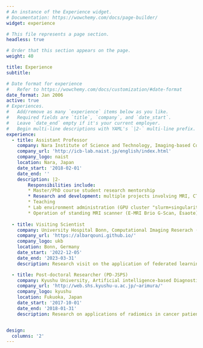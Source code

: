 ```yaml
---
# An instance of the Experience widget.
# Documentation: https://wowchemy.com/docs/page-builder/
widget: experience

# This file represents a page section.
headless: true

# Order that this section appears on the page.
weight: 40

title: Experience
subtitle:

# Date format for experience
#   Refer to https://wowchemy.com/docs/customization/#date-format
date_format: Jan 2006
active: true
# Experiences.
#   Add/remove as many `experience` items below as you like.
#   Required fields are `title`, `company`, and `date_start`.
#   Leave `date_end` empty if it's your current employer.
#   Begin multi-line descriptions with YAML's `|2-` multi-line prefix.
experience:
  - title: Assistant Professor
    company: Nara Institute of Science and Technology, Imaging-based Computational Biomedicine Lab (ICB lab)
    company_url: 'http://icb-lab.naist.jp/english/index.html'
    company_logo: naist
    location: Nara, Japan
    date_start: '2018-02-01'
    date_end: ''
    description: |2-
        Responsibilities include:
        * Master/PhD course student research mentorship
        * Research and development: multiple projects involving MRI, CT and histopathology image analysis
        * Teaching
        * Lab environment administration (GPU cluster "slurm+singularity" and data servers "Windows Server, NAS", Fujifilm Vincent workstaion)
        * Operation of standing MRI scanner (E-MRI Brio G-Scan, Esaote) for image acquisition
        
  - title: Visiting Scientist
    company: University Hospital Bonn, Computational Imaging Reserach (Albarqouni Lab)
    company_url: 'https://albarqouni.github.io/'
    company_logo: ukb
    location: Bonn, Germany
    date_start: '2022-12-05'
    date_end: '2023-03-31'
    description: Research visit on the application of federated learning for musculoskeletal segemtnation in CT images.

  - title: Post-doctoral Researcher (PD-JSPS)
    company: Kyushu University, Artificial intelligence-based Diagnostic and Treatment Systems (Arimura Lab)
    company_url: 'http://web.shs.kyushu-u.ac.jp/~arimura/'
    company_logo: kyushu
    location: Fukuoka, Japan
    date_start: '2017-10-01'
    date_end: '2018-01-31'
    description: Research on applications of radiomics in cancer patient progonostic prediction. I particularly investigated the temporal stability of radiomic features in lung cancer patient imaging based on EPID images, and the identifying the optimal radiomic wavelet features for prognostic prediction of lung cancer patients from CT images.


design:
  columns: '2'
---
```

